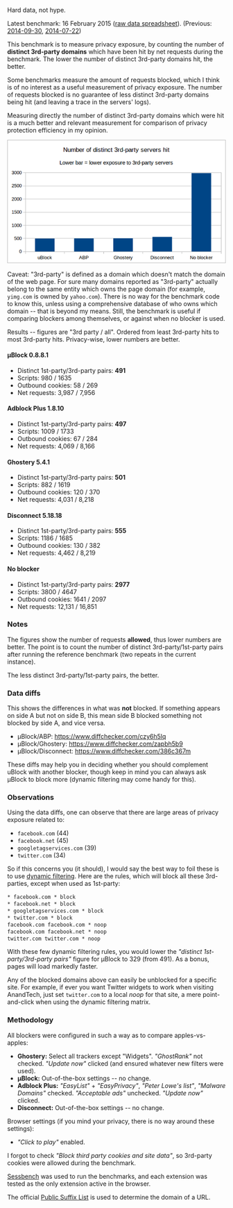Hard data, not hype.

Latest benchmark: 16 February 2015 ([raw data spreadsheet](https://github.com/gorhill/uBlock/blob/master/doc/benchmarks/privex-201502-16.ods)). (Previous: [2014-09-30](https://github.com/gorhill/uBlock/blob/master/doc/benchmarks/privex-201409-30.ods), [2014-07-22](https://github.com/gorhill/uBlock/blob/master/doc/benchmarks/privex-201407-22.ods))

This benchmark is to measure privacy exposure, by counting the number of **distinct 3rd-party domains** which
have been hit by net requests during the benchmark. The lower the number of distinct 3rd-party domains hit, the better.

Some benchmarks measure the amount of requests blocked, which I think is of no interest as a useful
measurement of privacy exposure. The number of requests blocked is no guarantee of less distinct 3rd-party domains being hit (and leaving a trace in the servers' logs).

Measuring directly the number of distinct 3rd-party domains which were hit is a much better and relevant measurement for comparison of privacy protection efficiency in my opinion.

![Privacy benchmark graph](https://raw.githubusercontent.com/gorhill/uBlock/master/doc/benchmarks/privex-201502-16.png)

Caveat: "3rd-party" is defined as a domain which doesn't match the domain of the web page. For sure many 
domains reported as "3rd-party" actually belong to the same entity which owns the page domain (for example, `yimg.com` is owned by `yahoo.com`). There is no way for the benchmark code to know this, unless using a comprehensive database of who owns which domain -- that is beyond my means. Still, the benchmark is useful if comparing blockers among themselves, or against when no blocker is used.

Results -- figures are "3rd party / all". Ordered from least 3rd-party hits to most 3rd-party hits. Privacy-wise, lower numbers are better.

#### µBlock 0.8.8.1

- Distinct 1st-party/3rd-party pairs: **491**
- Scripts: 980 / 1635
- Outbound cookies: 58 / 269
- Net requests: 3,987 / 7,956

#### Adblock Plus 1.8.10

- Distinct 1st-party/3rd-party pairs: **497**
- Scripts: 1009 / 1733
- Outbound cookies: 67 / 284
- Net requests: 4,069 / 8,166

#### Ghostery 5.4.1

- Distinct 1st-party/3rd-party pairs: **501**
- Scripts: 882 / 1619
- Outbound cookies: 120 / 370
- Net requests: 4,031 / 8,218

#### Disconnect 5.18.18

- Distinct 1st-party/3rd-party pairs: **555**
- Scripts: 1186 / 1685
- Outbound cookies: 130 / 382
- Net requests: 4,462 / 8,219

#### No blocker

- Distinct 1st-party/3rd-party pairs: **2977**
- Scripts: 3800 / 4647
- Outbound cookies: 1641 / 2097
- Net requests: 12,131 / 16,851

### Notes

The figures show the number of requests **allowed**, thus lower numbers are better. 
The point is to count the number of distinct 3rd-party/1st-party pairs after running 
the reference benchmark (two repeats in the current instance).

The less distinct 3rd-party/1st-party pairs, the better.

### Data diffs

This shows the differences in what was **not** blocked. If something appears on side A but not on side B, this mean side B blocked something not blocked by side A, and vice versa.

- µBlock/ABP: https://www.diffchecker.com/czy6h5lq
- µBlock/Ghostery: https://www.diffchecker.com/zapbh5b9
- µBlock/Disconnect: https://www.diffchecker.com/386c367m

These diffs may help you in deciding whether you should complement uBlock with another blocker, though keep in mind you can always ask µBlock to block more (dynamic filtering may come handy for this).

### Observations

Using the data diffs, one can observe that there are large areas of privacy exposure related to:

- `facebook.com` (44)
- `facebook.net` (45)
- `googletagservices.com` (39)
- `twitter.com` (34)

So if this concerns you (it should), I would say the best way to foil these is to use [dynamic filtering](https://github.com/gorhill/uBlock/wiki/Dynamic-filtering). Here are the rules, which will block all these 3rd-parties, except when used as 1st-party:

    * facebook.com * block
    * facebook.net * block
    * googletagservices.com * block
    * twitter.com * block
    facebook.com facebook.com * noop
    facebook.com facebook.net * noop
    twitter.com twitter.com * noop

With these few dynamic filtering rules, you would lower the _"distinct 1st-party/3rd-party pairs"_ figure for µBlock to 329 (from 491). As a bonus, pages will load markedly faster.

Any of the blocked domains above can easily be unblocked for a specific site. For example, if ever you want Twitter widgets to work when visiting AnandTech, just set `twitter.com` to a local _noop_ for that site, a mere point-and-click when using the dynamic filtering matrix.

### Methodology

All blockers were configured in such a way as to compare apples-vs-apples:

- **Ghostery:** Select all trackers except "Widgets". _"GhostRank"_ not checked. _"Update now"_ clicked (and ensured whatever new filters were used).
- **µBlock:** Out-of-the-box settings -- no change.
- **Adblock Plus:** _"EasyList"_ + _"EasyPrivacy"_, _"Peter Lowe's list"_, _"Malware Domains"_ checked. _"Acceptable ads"_ unchecked. _"Update now"_ clicked.
- **Disconnect:** Out-of-the-box settings -- no change.

Browser settings (if you mind your privacy, there is no way around these settings):
- _"Click to play"_ enabled.

I forgot to check _"Block third party cookies and site data"_, so 3rd-party cookies were allowed during the benchmark.

[Sessbench](https://github.com/gorhill/sessbench) was used to run the benchmarks, 
and each extension was tested as the only extension active in the browser.

The official [Public Suffix List](https://publicsuffix.org/list/) is used to determine the domain of a URL.